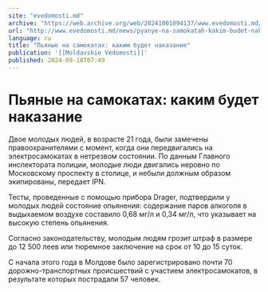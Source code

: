 ```yaml
---
site: "evedomosti.md"
archive: "https://web.archive.org/web/20241001094137/www.evedomosti.md/news/pyanye-na-samokatah-kakim-budet-nakazanie"
url: "http://www.evedomosti.md/news/pyanye-na-samokatah-kakim-budet-nakazanie"
language: ru
title: "Пьяные на самокатах: каким будет наказание"
publication: '[[Moldavskie Vedomosti]]'
published: 2024-09-18T07:49
---
```


# Пьяные на самокатах: каким будет наказание

Двое молодых людей, в возрасте 21 года, были замечены правоохранителями с момент, когда они передвигались на электросамокатах в нетрезвом состоянии. По данным Главного инспектората полиции, молодые люди двигались неровно по Московскому проспекту в столице, и небыли должным образом экипированы, передает IPN.

Тесты, проведенные с помощью прибора Drager, подтвердили у молодых людей состояние опьянения: содержание паров алкоголя в выдыхаемом воздухе составило 0,68 мг/л и 0,34 мг/л, что указывает на высокую степень опьянения.

Согласно законодательству, молодым людям грозит штраф в размере до 12 500 леев или тюремное заключение на срок от 10 до 15 суток.

С начала этого года в Молдове было зарегистрировано почти 70 дорожно-транспортных происшествий с участием электросамокатов, в результате которых пострадали 57 человек.